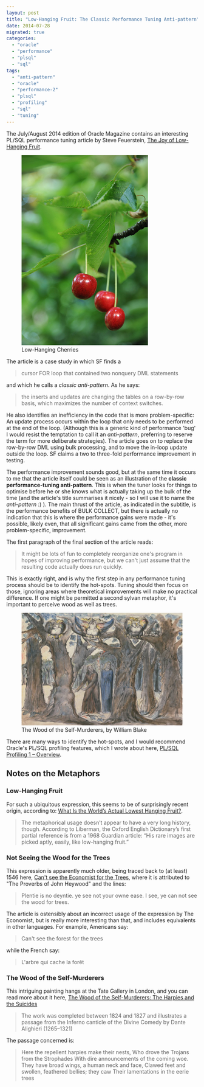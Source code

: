 ```yaml
---
layout: post
title: "Low-Hanging Fruit: The Classic Performance Tuning Anti-pattern"
date: 2014-07-28
migrated: true
categories: 
  - "oracle"
  - "performance"
  - "plsql"
  - "sql"
tags: 
  - "anti-pattern"
  - "oracle"
  - "performance-2"
  - "plsql"
  - "profiling"
  - "sql"
  - "tuning"
---
```


The July/August 2014 edition of Oracle Magazine contains an interesting PL/SQL performance tuning article by Steve Feuerstein, [The Joy of Low-Hanging Fruit](https://asktom.oracle.com/Misc/oramag/the-joy-of-low-hanging-fruit.html).

<figure>
  <img src="/migrated_images/2014/07/cherries.jpg" alt="Low-Hanging Cherries" title="Low-Hanging Cherries" />
  <figcaption>Low-Hanging Cherries</figcaption>
</figure>

The article is a case study in which SF finds a 
> cursor FOR loop that contained two nonquery DML statements

and which he calls a _classic anti-pattern_. As he says:
> the inserts and updates are changing the tables on a row-by-row basis, which maximizes the number of context switches.

He also identifies an inefficiency in the code that is more problem-specific: An update process occurs within the loop that only needs to be performed at the end of the loop. (Although this is a generic kind of performance 'bug' I would resist the temptation to call it an _anti-pattern_, preferring to reserve the term for more deliberate strategies). The article goes on to replace the row-by-row DML using bulk processing, and to move the in-loop update outside the loop. SF claims a two to three-fold performance improvement in testing.

The performance improvement sounds good, but at the same time it occurs to me that the article itself could be seen as an illustration of the **classic performance-tuning anti-pattern**. This is when the tuner looks for things to optimise before he or she knows what is actually taking up the bulk of the time (and the article's title summarises it nicely - so I will use it to name the _anti-pattern_ :) ). The main thrust of the article, as indicated in the subtitle, is the performance benefits of BULK COLLECT, but there is actually no indication that this is where the performance gains were made - it's possible, likely even, that all significant gains came from the other, more problem-specific, improvement.

The first paragraph of the final section of the article reads:

> It might be lots of fun to completely reorganize one's program in hopes of improving performance, but we can't just assume that the resulting code actually does run quickly.

This is exactly right, and is why the first step in any performance tuning process should be to identify the hot-spots. Tuning should then focus on those, ignoring areas where theoretical improvements will make no practical difference. If one might be permitted a second sylvan metaphor, it's important to perceive wood as well as trees.

<figure>
  <img src="/migrated_images/2014/07/The_Wood_of_the_Self-Murderers.jpg" alt="William Blake illustration of Dante's Divine Comedy" title="William Blake illustration of Dante's Divine Comedy" />
  <figcaption>The Wood of the Self-Murderers, by William Blake</figcaption>
</figure>

There are many ways to identify the hot-spots, and I would recommend Oracle's PL/SQL profiling features, which I wrote about here, [PL/SQL Profiling 1 – Overview](https://brenpatf.github.io/migrated/notes-on-oracles-hierarchical-plsql-profiler/).

## Notes on the Metaphors

### Low-Hanging Fruit

For such a ubiquitous expression, this seems to be of surprisingly recent origin, according to: [What Is the World’s Actual Lowest Hanging Fruit?](http://www.psmag.com/navigation/business-economics/actual-lowest-hanging-fruit-85491/).

> The metaphorical usage doesn’t appear to have a very long history, though. According to Liberman, the Oxford English Dictionary’s first partial reference is from a 1968 Guardian article: “His rare images are picked aptly, easily, like low-hanging fruit.”

### Not Seeing the Wood for the Trees

This expression is apparently much older, being traced back to (at least) 1546 here, [Can't see the Economist for the Trees](http://www.maths.tcd.ie/~dwmalone/p/economist02.html), where it is attributed to "The Proverbs of John Heywood" and the lines:

> Plentie is no deyntie. ye see not your owne ease. I see, ye can not see the wood for trees.

The article is ostensibly about an incorrect usage of the expression by The Economist, but is really more interesting than that, and includes equivalents in other languages. For example, Americans say:

> Can't see the forest for the trees

while the French say:

> L'arbre qui cache la forêt

### The Wood of the Self-Murderers

This intriguing painting hangs at the Tate Gallery in London, and you can read more about it here, [The Wood of the Self-Murderers: The Harpies and the Suicides](http://en.wikipedia.org/wiki/The_Wood_of_the_Self-Murderers:_The_Harpies_and_the_Suicides)

> The work was completed between 1824 and 1827 and illustrates a passage from the Inferno canticle of the Divine Comedy by Dante Alighieri (1265–1321)

The passage concerned is:

> Here the repellent harpies make their nests, Who drove the Trojans from the Strophades With dire announcements of the coming woe. They have broad wings, a human neck and face, Clawed feet and swollen, feathered bellies; they caw Their lamentations in the eerie trees
